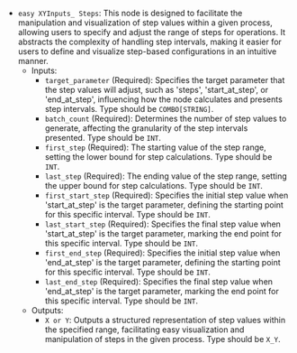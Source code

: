 - `easy XYInputs_ Steps`: This node is designed to facilitate the manipulation and visualization of step values within a given process, allowing users to specify and adjust the range of steps for operations. It abstracts the complexity of handling step intervals, making it easier for users to define and visualize step-based configurations in an intuitive manner.
    - Inputs:
        - `target_parameter` (Required): Specifies the target parameter that the step values will adjust, such as 'steps', 'start_at_step', or 'end_at_step', influencing how the node calculates and presents step intervals. Type should be `COMBO[STRING]`.
        - `batch_count` (Required): Determines the number of step values to generate, affecting the granularity of the step intervals presented. Type should be `INT`.
        - `first_step` (Required): The starting value of the step range, setting the lower bound for step calculations. Type should be `INT`.
        - `last_step` (Required): The ending value of the step range, setting the upper bound for step calculations. Type should be `INT`.
        - `first_start_step` (Required): Specifies the initial step value when 'start_at_step' is the target parameter, defining the starting point for this specific interval. Type should be `INT`.
        - `last_start_step` (Required): Specifies the final step value when 'start_at_step' is the target parameter, marking the end point for this specific interval. Type should be `INT`.
        - `first_end_step` (Required): Specifies the initial step value when 'end_at_step' is the target parameter, defining the starting point for this specific interval. Type should be `INT`.
        - `last_end_step` (Required): Specifies the final step value when 'end_at_step' is the target parameter, marking the end point for this specific interval. Type should be `INT`.
    - Outputs:
        - `X or Y`: Outputs a structured representation of step values within the specified range, facilitating easy visualization and manipulation of steps in the given process. Type should be `X_Y`.
